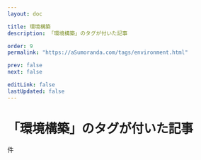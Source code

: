 ```yaml
---
layout: doc

title: 環境構築
description: 「環境構築」のタグが付いた記事

order: 9
permalink: "https://aSumoranda.com/tags/environment.html"

prev: false
next: false

editLink: false
lastUpdated: false
---
```


<script lang="ts" setup>
    import TaggedPostList   from "../.vitepress/components/TaggedPostList.vue"
    import PostCounter      from "../.vitepress/components/PostCounter.vue"
</script>

# 「環境構築」のタグが付いた記事

<span class="text-base"><PostCounter tag="environment" /></span>件

<TaggedPostList tag="environment" />
